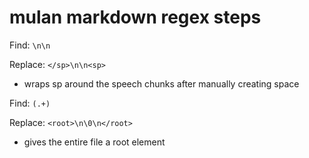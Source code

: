 # mulan markdown regex steps


Find: ` \n\n `

Replace: ` </sp>\n\n<sp> `
- wraps sp around the speech chunks after manually creating space

Find: ` (.+) `

Replace: ` <root>\n\0\n</root> `
- gives the entire file a root element